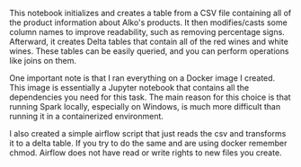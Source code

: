 This notebook initializes and creates a table from a CSV file containing all of the product information about Alko's products. It then modifies/casts some column names to improve readability, such as removing percentage signs. Afterward, it creates Delta tables that contain all of the red wines and white wines. These tables can be easily queried, and you can perform operations like joins on them.

One important note is that I ran everything on a Docker image I created. This image is essentially a Jupyter notebook that contains all the dependencies you need for this task. The main reason for this choice is that running Spark locally, especially on Windows, is much more difficult than running it in a containerized environment.


I also created a simple airflow script that just reads the csv and transforms it to a delta table. If you try to do the same and are using docker remember chmod. Airflow does not have read or write rights to new files you create.
